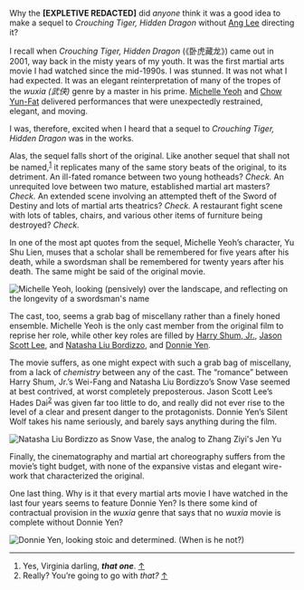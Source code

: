 <p class="lede">Why the <strong>[EXPLETIVE REDACTED]</strong> did <em>anyone</em> think it was a good idea to make a sequel to <cite>Crouching Tiger, Hidden Dragon</cite> without <a href="http://www.imdb.com/name/nm0000487/">Ang Lee</a> directing it?</p>

I recall when <cite>Crouching Tiger, Hidden Dragon</cite> (《卧虎藏龙》) came out in 2001, way back in the misty years of my youth. It was the first martial arts movie I had watched since the mid-1990s. I was stunned. It was not what I had expected. It was an elegant reinterpretation of many of the tropes of the _wuxia (武侠)_ genre by a master in his prime. [Michelle Yeoh](http://www.imdb.com/name/nm0000706/) and [Chow Yun-Fat](http://www.imdb.com/name/nm0000334/) delivered performances that were unexpectedly restrained, elegant, and moving.

I was, therefore, excited when I heard that a sequel to <cite>Crouching Tiger, Hidden Dragon</cite> was in the works.

Alas, the sequel falls short of the original. Like another sequel that shall not be named,<sup><a href="#fn01" id="fref01">1</a></sup> it replicates many of the same story beats of the original, to its detriment. An ill-fated romance between two young hotheads? _Check._ An unrequited love between two mature, established martial art masters? _Check._ An extended scene involving an attempted theft of the Sword of Destiny and lots of martial arts theatrics? _Check._ A restaurant fight scene with lots of tables, chairs, and various other items of furniture being destroyed? _Check._

In one of the most apt quotes from the sequel, Michelle Yeoh’s character, Yu Shu Lien, muses that a scholar shall be remembered for five years after his death, while a swordsman shall be remembered for twenty years after his death. The same might be said of the original movie.

<div class="image m">
    <img alt="Michelle Yeoh, looking (pensively) over the landscape, and reflecting on the longevity of a swordsman's name" sizes="54.0rem, (min-width: 35.5625em) 57.5rem" srcset="https://media.lucasktlee.com/images/posts/20160306-CTHD-SOD-01-m-@2x.jpg 1150w, https://media.lucasktlee.com/images/posts/20160306-CTHD-SOD-01-m.jpg 575w" src="https://media.lucasktlee.com/images/posts/20160306-CTHD-SOD-01-m.jpg" />
</div>

The cast, too, seems a grab bag of miscellany rather than a finely honed ensemble. Michelle Yeoh is the only cast member from the original film to reprise her role, while other key roles are filled by [Harry Shum, Jr.](http://www.imdb.com/name/nm1484270/), [Jason Scott Lee](http://www.imdb.com/name/nm0001462/), and [Natasha Liu Bordizzo](http://www.imdb.com/name/nm6812060/), and [Donnie Yen](http://www.imdb.com/name/nm0947447/).

The movie suffers, as one might expect with such a grab bag of miscellany, from a lack of _chemistry_ between any of the cast. The “romance” between Harry Shum, Jr.’s Wei-Fang and Natasha Liu Bordizzo’s Snow Vase seemed at best contrived, at worst completely preposterous. Jason Scott Lee’s Hades Dai<sup><a href="#fn02" id="fref02">2</a></sup> was given far too little to do, and really did not ever rise to the level of a clear and present danger to the protagonists. Donnie Yen’s Silent Wolf takes his name seriously, and barely says anything during the film.

<div class="image m">
    <img alt="Natasha Liu Bordizzo as Snow Vase, the analog to Zhang Ziyi's Jen Yu" sizes="54.0rem, (min-width: 35.5625em) 57.5rem" srcset="https://media.lucasktlee.com/images/posts/20160306-CTHD-SOD-02-m-@2x.jpg 1150w, https://media.lucasktlee.com/images/posts/20160306-CTHD-SOD-02-m.jpg 575w" src="https://media.lucasktlee.com/images/posts/20160306-CTHD-SOD-02-m.jpg" />
</div>

Finally, the cinematography and martial art choreography suffers from the movie’s tight budget, with none of the expansive vistas and elegant wire-work that characterized the original.

One last thing. Why is it that every martial arts movie I have watched in the last four years seems to feature Donnie Yen? Is there some kind of contractual provision in the _wuxia_ genre that says that no _wuxia_ movie is complete without Donnie Yen?

<div class="image m">
    <img alt="Donnie Yen, looking stoic and determined. (When is he not?)" sizes="54.0rem, (min-width: 35.5625em) 57.5rem" srcset="https://media.lucasktlee.com/images/posts/20160306-CTHD-SOD-03-m-@2x.jpg 1150w, https://media.lucasktlee.com/images/posts/20160306-CTHD-SOD-03-m.jpg 575w" src="https://media.lucasktlee.com/images/posts/20160306-CTHD-SOD-03-m.jpg" />
</div>


<div class="footnotes">
    <hr class="w-50" />
    <ol>
        <li id="fn01">Yes, Virginia darling, <em><strong>that one</strong></em>. <a href="#fref01">&#8593;</a></li>
        <li id="fn02">Really? You’re going to go with <em>that?</em> <a href="#fref02">&#8593;</a></li>
    </ol>
</div>
